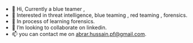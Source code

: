 - 👋 Hi, Currently a blue teamer ,
- 👀 Interested in threat intelligence, blue teaming , red teaming , forensics. 
- 🌱 In process of learning forensics.
- 💞️ I’m looking to collaborate on linkedin.
- 📫 you can contact me on abrar.hussain.pf@gmail.com.

<!---
System-CTL/System-CTL is a ✨ special ✨ repository because its `README.md` (this file) appears on your GitHub profile.
You can click the Preview link to take a look at your changes.
--->
